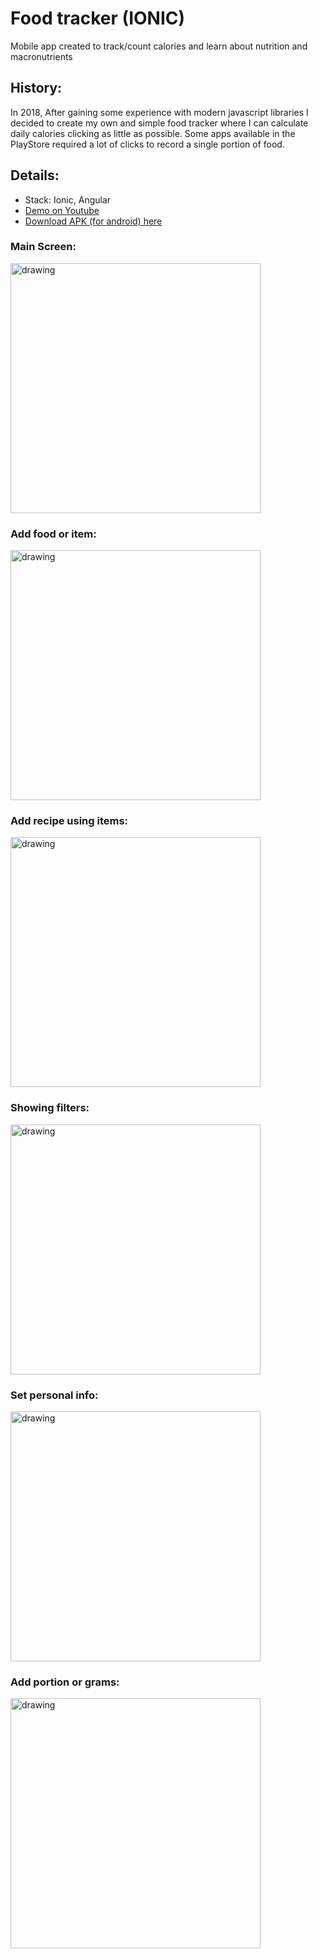 # Food tracker (IONIC)

Mobile app created to track/count calories and learn about nutrition and macronutrients

## History:

In 2018, After gaining some experience with modern javascript libraries I decided to create my own and simple food tracker where I can calculate daily calories clicking as little as possible. Some apps available in the PlayStore required a lot of clicks to record a single portion of food.

## Details:
- Stack: Ionic, Angular
- [Demo on Youtube](https://youtu.be/8Jt1WSP8vb8)
- [Download APK (for android) here](https://github.com/cperezmendoza00/ionic-foodtracker/raw/master/apk/app-debug.apk)

### Main Screen:
<img src="https://raw.githubusercontent.com/cperezmendoza00/ionic-foodtracker/master/screenshoots/1673966869498.jpg" alt="drawing" width="400"/>

### Add food or item:
<img src="https://raw.githubusercontent.com/cperezmendoza00/ionic-foodtracker/master/screenshoots/1673966869479.jpg" alt="drawing" width="400"/>

### Add recipe using items:
<img src="https://raw.githubusercontent.com/cperezmendoza00/ionic-foodtracker/master/screenshoots/1673966869468.jpg" alt="drawing" width="400"/>


### Showing filters:
<img src="https://raw.githubusercontent.com/cperezmendoza00/ionic-foodtracker/master/screenshoots/1673966869488.jpg" alt="drawing" width="400"/>

### Set personal info:
<img src="https://raw.githubusercontent.com/cperezmendoza00/ionic-foodtracker/master/screenshoots/1673966869509.jpg" alt="drawing" width="400"/>

### Add portion or grams:
<img src="https://raw.githubusercontent.com/cperezmendoza00/ionic-foodtracker/master/screenshoots/1673966869448.jpg" alt="drawing" width="400"/>
